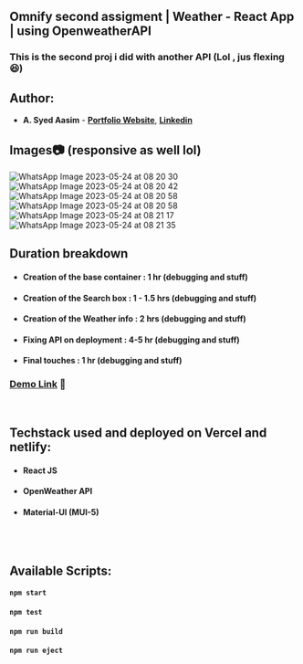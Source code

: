 ## Omnify second assigment |  Weather - React App | using OpenweatherAPI

### This is the second proj i did with another API (Lol , jus flexing 😆)

## Author:

- **A. Syed Aasim** - **[Portfolio Website](https://syed-aasim.vercel.app)**, **[Linkedin](https://www.linkedin.com/in/micheal-scott-fanboy/)**

## Images📷 (responsive as well lol)
![WhatsApp Image 2023-05-24 at 08 20 30](https://github.com/aasim-syed/omnify-second-proj/assets/70385414/59b82f01-c298-462d-af02-759cdea6510b)
![WhatsApp Image 2023-05-24 at 08 20 42](https://github.com/aasim-syed/omnify-second-proj/assets/70385414/2e508d29-a5b7-4ee3-a554-80460095f1f6)
![WhatsApp Image 2023-05-24 at 08 20 58](https://github.com/aasim-syed/omnify-second-proj/assets/70385414/60f50869-4219-4b97-8d1c-174569ed6fc5)
![WhatsApp Image 2023-05-24 at 08 20 58](https://github.com/aasim-syed/omnify-second-proj/assets/70385414/1b8a6df4-196a-4a88-870a-d12ef2c0fe63)
![WhatsApp Image 2023-05-24 at 08 21 17](https://github.com/aasim-syed/omnify-second-proj/assets/70385414/0964c996-c3b7-4c1f-834d-ed85fec7f371)
![WhatsApp Image 2023-05-24 at 08 21 35](https://github.com/aasim-syed/omnify-second-proj/assets/70385414/d4ae7d98-dfd0-4546-a93e-a585ce96edd1)


## Duration breakdown 
- #### **Creation of the base container : 1 hr (debugging and stuff)**
- #### **Creation of the Search box : 1  - 1.5 hrs (debugging and stuff)**
- #### **Creation of the Weather info : 2 hrs (debugging and stuff)**
- #### **Fixing API on deployment : 4-5 hr (debugging and stuff)**
- #### **Final touches : 1 hr (debugging and stuff)**

### [Demo Link](https://omnify-second-proj.vercel.app/) 🔗




<br/>

## Techstack used and deployed on Vercel and netlify: 

- #### **React JS**
- #### **OpenWeather API**
- #### **Material-UI (MUI-5)**

<br/>


<br/>

## Available Scripts:

#### `npm start`

#### `npm test`

#### `npm run build`

#### `npm run eject`

<br/>


